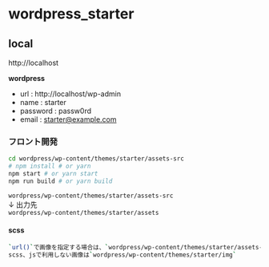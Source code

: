 # wordpress_starter

## local

http://localhost

**wordpress**

- url : http://localhost/wp-admin
- name : starter
- password : passw0rd
- email : starter@example.com


### フロント開発

```sh
cd wordpress/wp-content/themes/starter/assets-src
# npm install # or yarn
npm start # or yarn start
npm run build # or yarn build
```

`wordpress/wp-content/themes/starter/assets-src`  
↓ 出力先  
`wordpress/wp-content/themes/starter/assets`

#### scss

```sh
`url()`で画像を指定する場合は、`wordpress/wp-content/themes/starter/assets-src/scss/style.scss`からの相対パス
scss、jsで利用しない画像は`wordpress/wp-content/themes/starter/img`
```

